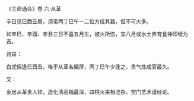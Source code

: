 《三命通会》卷 六·从革

辛日见巳酉丑局，须带丙丁巳午一二位方成其器，但不可火多。

如辛巳、辛酉、辛丑三日不喜五月生，被火所伤，宜八月或水土养育食神印绶为吉。

诗曰：

白虎但逢巳酉丑，格乎从革名偏厚，丙丁巳午少逢之，贵气炼成官最久。

又：

金居从革贵人钦，造化清高福最深，四柱火来相混杂，空门艺术谩经论。

